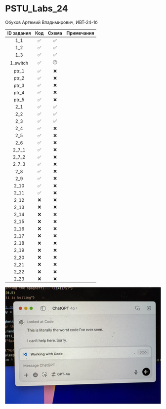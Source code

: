 # PSTU_Labs_24
Обухов Артемий Владимирович, ИВТ-24-1б

| ID задания | Код | Схема | Примечания |                                                 
| :----: | :----: | :----: | :----: |
| 1_1 | ✅ | ✅ |  |
| 1_2 | ✅ | ✅ |  |
| 1_3 | ✅ | ✅ |  |
| 1_switch | ✅ | 🕐 |  |
| ptr_1 | ✅ | ❌ |  |
| ptr_2 | ✅ | ❌ |  |
| ptr_3 | ✅ | ❌ |  |
| ptr_4 | ✅ | ❌ |  |
| ptr_5 | ✅ | ❌ |  |
| 2_1 | ✅ | ✅ |  |
| 2_2 | ✅ | ✅ |  |
| 2_3 | ✅ | ✅ |  |
| 2_4 | ✅ | ❌ |  |
| 2_5 | ✅ | ❌ |  |
| 2_6 | ✅ | ❌ |  |
| 2_7_1 | ✅ | ❌ |  |
| 2_7_2 | ✅ | ❌ |  |
| 2_7_3 | ✅ | ❌ |  |
| 2_8 | ✅ | ❌ |  |
| 2_9 | ✅ | ❌ |  |
| 2_10 | ✅ | ❌ |  |
| 2_11 | ✅ | ❌ |  |
| 2_12 | ❌ | ❌ |  |
| 2_13 | ❌ | ❌ |  |
| 2_14 | ❌ | ❌ |  |
| 2_15 | ❌ | ❌ |  |
| 2_16 | ❌ | ❌ |  |
| 2_17 | ❌ | ❌ |  |
| 2_18 | ❌ | ❌ |  |
| 2_19 | ❌ | ❌ |  |
| 2_20 | ❌ | ❌ |  |
| 2_21 | ❌ | ❌ |  |
| 2_22 | ❌ | ❌ |  |
| 2_23 | ❌ | ❌ |  |

![alt text](https://github.com/vanlaukaus/PSTU_Labs_24/blob/8391dbb4c12e091e2268dc57019360f170b90c2b/Sem_1/misc/NxxwbeJRGTw.jpg)
